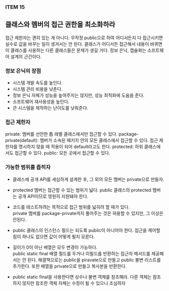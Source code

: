 ### ITEM 15

## 클래스와 멤버의 접근 권한을 최소화하라

접근 제한자는 괜히 있는 게 아니다. 
무작정 public으로 하여 어디서든지 다 접근시키면 실수로 값을 바꾸는 일이 생겨서는 안 된다.
클래스가 어디서든 접근해서 내용이 바뀌면 이 클래스를 사용하는 다른 클래스들은 문제가 생길 거다.
정보 은닉, 캡슐화는 소프트웨어 설계의 근간이다.

### 정보 은닉의 장점

* 시스템 개발 속도를 높인다. 
* 시스템 관리 비용을 낮춘다. 
* 정보 은닉 자체가 성능을 높여주지는 않지만, 성능 최적화에 도움을 준다.
* 소프트웨어 재사용성을 높인다.
* 큰 시스템을 제작하는 난이도를 낮춰준다.  


### 접근 제한자

private: 멤버를 선언한 톱 레벨 클래스에서만 접근할 수 있다.
package-private(default): 멤버가 소속된 패키지 안의 모든 클래스에서 접근할 수 있다.
접근 제한자를 명시하지 않을 때 적용이 되어 default라고도 한다. 
protected: 하위 클래스에서도 접근할 수 있다.
public: 모든 곳에서 접근할 수 있다.

### 가능한 범위를 좁히자

* 클래스에 공개 API를 세심하게 설계한 후, 그 외의 모든 멤버는 private으로 만들자.

* protected 멤버는 접근할 수 있는 범위가 넓다. 
public 클래스의 protected 멤버는 공개 API이므로 영원히 지원돼야 한다. 

* 코드를 테스트하려는 목적으로 접근 범위를 넓히려 할 때가 있다.   
private 멤버를 package-private까지 풀어주는 것은 혀용할 수 있지만, 그 이상은 안된다. 

* public 클래스의 인스턴스 필드는 되도록 public이 아니어야 한다. 
접근을 제어할 힘이 하나도 없으면 값이 어떻게 될지 모른다. 

* 길이가 0이 아닌 배열은 모두 변경이 가능하다.   
public static final 배열 필드를 두거나 이필드를 반환하는 접근자 메서드를 제공해서는 안 된다.
해결책으로는 public을 piravate으로 만들고 public 불변 리스트를 추가한다.
또한 배열을 private으로 만들고 복사본을 반환한다.

* public static final을 사용한다면 상수나 불변 객체를 참조해라.
다른 객체는 참조하지 않지만 참조한 객체 자체는 수정이 될 수 있으니 조심하자



